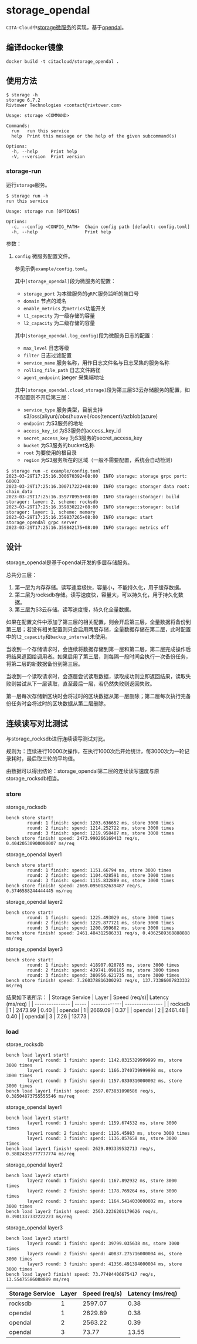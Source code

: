# storage_opendal

`CITA-Cloud`中[storage微服务](https://github.com/cita-cloud/cita_cloud_proto/blob/master/protos/storage.proto)的实现，基于[opendal](https://github.com/apache/incubator-opendal)。

## 编译docker镜像
```
docker build -t citacloud/storage_opendal .
```

## 使用方法

```
$ storage -h
storage 6.7.2
Rivtower Technologies <contact@rivtower.com>

Usage: storage <COMMAND>

Commands:
  run   run this service
  help  Print this message or the help of the given subcommand(s)

Options:
  -h, --help     Print help
  -V, --version  Print version
```

### storage-run

运行`storage`服务。

```
$ storage run -h
run this service

Usage: storage run [OPTIONS]

Options:
  -c, --config <CONFIG_PATH>  Chain config path [default: config.toml]
  -h, --help                  Print help
```

参数：
1. `config` 微服务配置文件。

    参见示例`example/config.toml`。

    其中`[storage_opendal]`段为微服务的配置：
    * `storage_port` 为本微服务的`gRPC`服务监听的端口号
    * `domain` 节点的域名
    * `enable_metrics` 为`metrics`功能开关
    * `l1_capacity` 为一级存储的容量
    * `l2_capacity` 为二级存储的容量

    其中`[storage_opendal.log_config]`段为微服务日志的配置：
    * `max_level` 日志等级
    * `filter` 日志过滤配置
    * `service_name` 服务名称，用作日志文件名与日志采集的服务名称
    * `rolling_file_path` 日志文件路径
    * `agent_endpoint` jaeger 采集端地址

    其中`[storage_opendal.cloud_storage]`段为第三层S3云存储服务的配置，如不配置则不开启第三层：
    * `service_type` 服务类型，目前支持s3/oss(aliyun)/obs(huawei)/cos(tencent)/azblob(azure)
    * `endpoint` 为S3服务的地址
    * `access_key_id` 为S3服务的access_key_id
    * `secret_access_key` 为S3服务的secret_access_key
    * `bucket` 为S3服务的bucket名称
    * `root` 为要使用的根目录
    * `region` 为S3服务所在的区域（一般不需要配置，系统会自动检测）

```
$ storage run -c example/config.toml
2023-03-29T17:25:16.300670392+08:00  INFO storage: storage grpc port: 60003
2023-03-29T17:25:16.300717222+08:00  INFO storage: storager data root: chain_data
2023-03-29T17:25:16.359770959+08:00  INFO storage::storager: build storager: layer: 2, scheme: rocksdb
2023-03-29T17:25:16.359830222+08:00  INFO storage::storager: build storager: layer: 1, scheme: memory
2023-03-29T17:25:16.359837265+08:00  INFO storage: start storage_opendal grpc server
2023-03-29T17:25:16.359842175+08:00  INFO storage: metrics off
```

## 设计

storage_opendal是基于opendal开发的多层存储服务。

总共分三层：
1. 第一层为内存存储。读写速度极快，容量小，不能持久化，用于缓存数据。
2. 第二层为rocksdb存储。读写速度快，容量大，可以持久化，用于持久化数据。
3. 第三层为S3云存储。读写速度慢，持久化全量数据。

如果在配置文件中添加了第三层的相关配置，则会开启第三层，全量数据将备份到第三层；若没有相关配置则只会启用两层存储，全量数据存储在第二层，此时配置中的`l2_capacity`和`backup_interval`未使用。

当收到一个存储请求时，会连续将数据存储到第一层和第二层，第二层完成操作后将结果返回给调用者。如果启用了第三层，则每隔一段时间会执行一次备份任务，将第二层的新数据备份到第三层。

当收到一个读取请求时，会逐层尝试读取数据，读取成功则立即返回结果，读取失败则尝试从下一层读取，直至最后一层，若仍然失败则返回失败。

第一层每次存储新区块时会将过时的区块数据从第一层删除；第二层每次执行完备份任务时会将过时的区块数据从第二层删除。


## 连续读写对比测试

与storage_rocksdb进行连续读写测试对比。

规则为：连续进行10000次操作，在执行1000次后开始统计，每3000次为一轮记录耗时，最后取三轮的平均值。

由数据可以得出结论：storage_opendal第二层的连续读写速度与原storage_rocksdb相当。
### store
storage_rocksdb
```
bench store start!
        round: 1 finish: spend: 1203.636652 ms, store 3000 times
        round: 2 finish: spend: 1214.252722 ms, store 3000 times
        round: 3 finish: spend: 1219.958407 ms, store 3000 times
bench store finish! speed: 2473.990266169413 req/s, 0.40420530900000007 ms/req
```

storage_opendal layer1
```
bench store start!
        round: 1 finish: spend: 1151.66794 ms, store 3000 times
        round: 2 finish: spend: 1104.428591 ms, store 3000 times
        round: 3 finish: spend: 1115.832889 ms, store 3000 times
bench store finish! speed: 2669.0950132639487 req/s, 0.3746588244444445 ms/req
```

storage_opendal layer2
```
bench store start!
        round: 1 finish: spend: 1225.493029 ms, store 3000 times
        round: 2 finish: spend: 1229.877721 ms, store 3000 times
        round: 3 finish: spend: 1200.959682 ms, store 3000 times
bench store finish! speed: 2461.484312586331 req/s, 0.4062589368888888 ms/req
```

storage_opendal layer3
```
bench store start!
        round: 1 finish: spend: 418907.020785 ms, store 3000 times
        round: 2 finish: spend: 439741.098185 ms, store 3000 times
        round: 3 finish: spend: 380956.621735 ms, store 3000 times
bench store finish! speed: 7.260378816300293 req/s, 137.73386007833332 ms/req
```

结果如下表所示：
| Storage Service | Layer | Speed (req/s)| Latency (ms/req) |
| --------------- | ----- | -------------| ---------------- |
| rocksdb         | 1     | 2473.99      | 0.40             |
| opendal         | 1     | 2669.09      | 0.37             |
| opendal         | 2     | 2461.48      | 0.40             |
| opendal         | 3     | 7.26         | 137.73           |

### load
storae_rocksdb
```
bench load layer1 start!
        layer1 round: 1 finish: spend: 1142.0315329999999 ms, store 3000 times
        layer1 round: 2 finish: spend: 1166.3740739999998 ms, store 3000 times
        layer1 round: 3 finish: spend: 1157.0330310000002 ms, store 3000 times
bench load layer1 finish! speed: 2597.073831090586 req/s, 0.38504873755555546 ms/req
```

storage_opendal layer1
```
bench load layer1 start!
        layer1 round: 1 finish: spend: 1159.674532 ms, store 3000 times
        layer1 round: 2 finish: spend: 1126.45983 ms, store 3000 times
        layer1 round: 3 finish: spend: 1136.057658 ms, store 3000 times
bench load layer1 finish! speed: 2629.893339532713 req/s, 0.38024355777777774 ms/req
```

storage_opendal layer2
```
bench load layer2 start!
        layer2 round: 1 finish: spend: 1167.892932 ms, store 3000 times
        layer2 round: 2 finish: spend: 1178.769264 ms, store 3000 times
        layer2 round: 3 finish: spend: 1164.5414030000002 ms, store 3000 times
bench load layer2 finish! speed: 2563.2236201179626 req/s, 0.3901337332222223 ms/req
```

storage_opendal layer3
```
bench load layer3 start!
        layer3 round: 1 finish: spend: 39799.035638 ms, store 3000 times
        layer3 round: 2 finish: spend: 40837.275716000004 ms, store 3000 times
        layer3 round: 3 finish: spend: 41356.491394000004 ms, store 3000 times
bench load layer3 finish! speed: 73.77484406675417 req/s, 13.55475586088889 ms/req
```

| Storage Service | Layer | Speed (req/s)| Latency (ms/req) |
| --------------- | ----- | -------------| ---------------- |
| rocksdb         | 1     | 2597.07      | 0.38             |
| opendal         | 1     | 2629.89      | 0.38             |
| opendal         | 2     | 2563.22      | 0.39             |
| opendal         | 3     | 73.77        | 13.55            |
